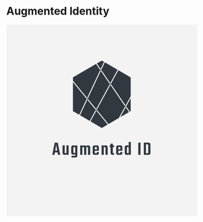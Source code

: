 # Augmented Identity

![not available](https://github.com/EdwardLu2018/augmented-identity/blob/master/logo/logo.png)
